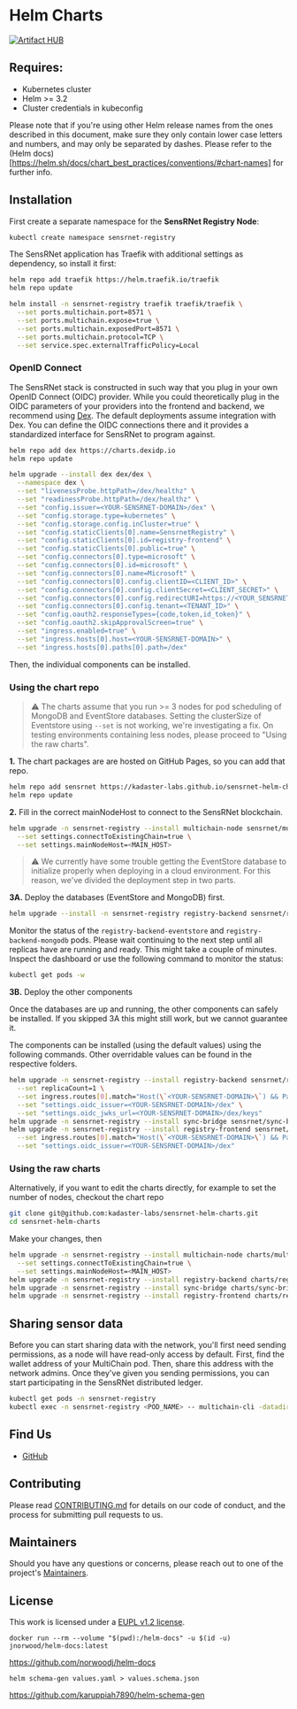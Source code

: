 # Helm Charts
[![Artifact HUB](https://img.shields.io/endpoint?url=https://artifacthub.io/badge/repository/sensrnet)](https://artifacthub.io/packages/search?repo=sensrnet)

## Requires:
- Kubernetes cluster
- Helm >= 3.2
- Cluster credentials in kubeconfig

Please note that if you're using other Helm release names from the ones described in this document, make sure they only contain lower case letters and numbers, and may only be separated by dashes. Please refer to the (Helm docs)[https://helm.sh/docs/chart_best_practices/conventions/#chart-names] for further info.

## Installation

First create a separate namespace for the **SensRNet Registry Node**:

```bash
kubectl create namespace sensrnet-registry
```

The SensRNet application has Traefik with additional settings as dependency, so install it first:

```bash
helm repo add traefik https://helm.traefik.io/traefik
helm repo update

helm install -n sensrnet-registry traefik traefik/traefik \
  --set ports.multichain.port=8571 \
  --set ports.multichain.expose=true \
  --set ports.multichain.exposedPort=8571 \
  --set ports.multichain.protocol=TCP \
  --set service.spec.externalTrafficPolicy=Local
```

### OpenID Connect
The SensRNet stack is constructed in such way that you plug in your own OpenID Connect (OIDC) provider. While you could theoretically plug in the OIDC parameters of your providers into the frontend and backend, we recommend using [Dex](https://dexidp.io/). The default deployments assume integration with Dex. You can define the OIDC connections there and it provides a standardized interface for SensRNet to program against.

```bash
helm repo add dex https://charts.dexidp.io
helm repo update

helm upgrade --install dex dex/dex \
  --namespace dex \
  --set "livenessProbe.httpPath=/dex/healthz" \
  --set "readinessProbe.httpPath=/dex/healthz" \
  --set "config.issuer=<YOUR-SENSRNET-DOMAIN>/dex" \
  --set "config.storage.type=kubernetes" \
  --set "config.storage.config.inCluster=true" \
  --set "config.staticClients[0].name=SensrnetRegistry" \
  --set "config.staticClients[0].id=registry-frontend" \
  --set "config.staticClients[0].public=true" \
  --set "config.connectors[0].type=microsoft" \
  --set "config.connectors[0].id=microsoft" \
  --set "config.connectors[0].name=Microsoft" \
  --set "config.connectors[0].config.clientID=<CLIENT_ID>" \
  --set "config.connectors[0].config.clientSecret=<CLIENT_SECRET>" \
  --set "config.connectors[0].config.redirectURI=https://<YOUR_SENSRNET_DOMAIN>/dex/callback" \
  --set "config.connectors[0].config.tenant=<TENANT_ID>" \
  --set "config.oauth2.responseTypes={code,token,id_token}" \
  --set "config.oauth2.skipApprovalScreen=true" \
  --set "ingress.enabled=true" \
  --set "ingress.hosts[0].host=<YOUR-SENSRNET-DOMAIN>" \
  --set "ingress.hosts[0].paths[0].path=/dex"
```

Then, the individual components can be installed.

### Using the chart repo

> :warning: The charts assume that you run >= 3 nodes for pod scheduling of MongoDB and EventStore databases. Setting the clusterSize of Eventstore using `--set` is not working, we're investigating a fix. On testing environments containing less nodes, please proceed to "Using the raw charts".
>

**1.** The chart packages are are hosted on GitHub Pages, so you can add that repo.

```bash
helm repo add sensrnet https://kadaster-labs.github.io/sensrnet-helm-charts/
helm repo update
```

**2.** Fill in the correct mainNodeHost to connect to the SensRNet blockchain.

```bash
helm upgrade -n sensrnet-registry --install multichain-node sensrnet/multichain-node \
  --set settings.connectToExistingChain=true \
  --set settings.mainNodeHost=<MAIN_HOST>
```

> :warning: We currently have some trouble getting the EventStore database to initialize properly when deploying in a cloud environment. For this reason, we've divided the deployment step in two parts.

**3A.** Deploy the databases (EventStore and MongoDB) first.

```bash
helm upgrade --install -n sensrnet-registry registry-backend sensrnet/registry-backend
```

Monitor the status of the `registry-backend-eventstore` and `registry-backend-mongodb` pods. Please wait continuing to the next step until all replicas have are running and ready. This might take a couple of minutes. Inspect the dashboard or use the following command to monitor the status:

```bash
kubectl get pods -w
```

**3B.** Deploy the other components

Once the databases are up and running, the other components can safely be installed. If you skipped 3A this might still work, but we cannot guarantee it.

The components can be installed (using the default values) using the following commands. Other overridable values can be found in the respective folders.

```bash
helm upgrade -n sensrnet-registry --install registry-backend sensrnet/registry-backend \
  --set replicaCount=1 \
  --set ingress.routes[0].match="Host(\`<YOUR-SENSRNET-DOMAIN>\`) && PathPrefix(\`/api/\`)" \
  --set "settings.oidc_issuer=<YOUR-SENSRNET-DOMAIN>/dex" \
  --set "settings.oidc_jwks_url=<YOUR-SENSRNET-DOMAIN>/dex/keys"
helm upgrade -n sensrnet-registry --install sync-bridge sensrnet/sync-bridge
helm upgrade -n sensrnet-registry --install registry-frontend sensrnet/registry-frontend \
  --set ingress.routes[0].match="Host(\`<YOUR-SENSRNET-DOMAIN>\`) && PathPrefix(\`/\`)" \
  --set "settings.oidc_issuer=<YOUR-SENSRNET-DOMAIN>/dex"
```

### Using the raw charts
Alternatively, if you want to edit the charts directly, for example to set the number of nodes, checkout the chart repo

```bash
git clone git@github.com:kadaster-labs/sensrnet-helm-charts.git
cd sensrnet-helm-charts
```

Make your changes, then

```bash
helm upgrade -n sensrnet-registry --install multichain-node charts/multichain-node/ \
  --set settings.connectToExistingChain=true \
  --set settings.mainNodeHost=<MAIN_HOST>
helm upgrade -n sensrnet-registry --install registry-backend charts/registry-backend/
helm upgrade -n sensrnet-registry --install sync-bridge charts/sync-bridge/
helm upgrade -n sensrnet-registry --install registry-frontend charts/registry-frontend/
```

## Sharing sensor data

Before you can start sharing data with the network, you'll first need sending permissions, as a node will have read-only access by default. First, find the wallet address of your MultiChain pod. Then, share this address with the network admins. Once they've given you sending permissions, you can start participating in the SensRNet distributed ledger.

```bash
kubectl get pods -n sensrnet-registry
kubectl exec -n sensrnet-registry <POD_NAME> -- multichain-cli -datadir=/data SensRNet getaddresses
```
## Find Us

* [GitHub](https://github.com/kadaster-labs/sensrnet-home)

## Contributing

Please read [CONTRIBUTING.md](CONTRIBUTING.md) for details on our code of conduct, and the process for submitting pull requests to us.

## Maintainers <a name="maintainers"></a>

Should you have any questions or concerns, please reach out to one of the project's [Maintainers](./MAINTAINERS.md).

## License

This work is licensed under a [EUPL v1.2 license](./LICENSE.md).

`docker run --rm --volume "$(pwd):/helm-docs" -u $(id -u) jnorwood/helm-docs:latest`

https://github.com/norwoodj/helm-docs

`helm schema-gen values.yaml > values.schema.json`

https://github.com/karuppiah7890/helm-schema-gen
